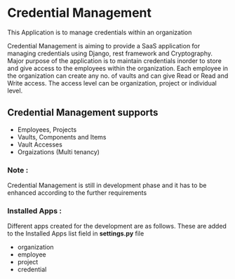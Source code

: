 # Credential Management
This Application is to manage credentials within an organization

Credential Management is aiming to provide a SaaS application for managing credentials 
using Django, rest framework and Cryptography. Major purpose of the application
is to maintain credentials inorder to store and give access to the employees within the organization.
Each employee in the organization can create any no. of vaults and can give Read or Read and Write access.
The access level can be organization, project or individual level.

## Credential Management supports
- Employees, Projects
- Vaults, Components and Items
- Vault Accesses
- Orgaizations (Multi tenancy)

### Note :
Credential Management is still in development phase and it has to be enhanced according to the further requirements

### Installed Apps : 
Different apps created for the development are as follows. These are added to the Installed Apps
list field in **settings.py** file

- organization
- employee
- project
- credential
